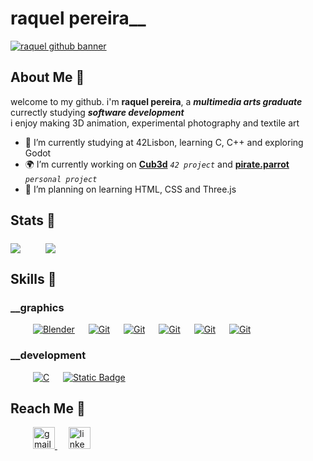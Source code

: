 # raquel pereira__


[![raquel github banner](https://readme-typing-svg.herokuapp.com?font=roboto&size=22&duration=3000&color=FFFFFF&background=10141400&vCenter=true&multiline=true&width=850&height=150&lines=%E2%96%9B++%E2%96%98+%E2%96%9C++%E2%96%9D++%E2%96%9E++%E2%96%9F+++%E2%96%99+++%E2%96%98+%E2%96%96+++%E2%96%9E++%E2%96%97+++%E2%96%9F++%E2%96%96+%E2%96%9E+%E2%96%99+%E2%96%97+%E2%96%9A++%E2%96%98;%E2%96%96+%E2%96%98%E2%96%9E++%E2%96%98+%E2%96%99+%E2%96%9D+%E2%96%9E+%E2%96%9F+%E2%96%99+%E2%96%98+%E2%96%96+%E2%96%9E+%E2%96%99+%E2%96%97++%E2%96%98+%E2%96%96%E2%96%96+%E2%96%9E+%E2%96%99+%E2%96%97+%E2%96%9A+%E2%96%9B+%E2%96%98;++;%E2%96%9B+%E2%96%98+%E2%96%98+%E2%96%96+%E2%96%9E+%E2%96%99+%E2%96%97++%E2%96%98+%E2%96%96+%E2%96%9E+%E2%96%99+%E2%96%97+%E2%96%9A+%E2%96%9B+%E2%96%98)](#raquel-pereira__)



## About Me 💭
welcome to my github. i'm **raquel pereira**, a ***multimedia arts graduate*** currectly studying ***software development***  \
i enjoy making 3D animation, experimental photography and textile art

- 🌱 I’m currently studying at 42Lisbon, learning C, C++ and exploring Godot
- 🌍 I’m currently working on [**Cub3d**](https://github.com/pmoreira-og/42_Cub3d) _`42 project`_ and  [**pirate.parrot**](https://github.com/moist-bread/pirate-parrot) _`personal project`_
- 🔭 I’m planning on learning HTML, CSS and Three.js



## Stats 🦷
<p align="left">
	<a href="#stats-"><img align="middle" src="https://github-readme-stats.vercel.app/api?username=moist-bread&show_icons=true&theme=holi&rank_icon=github&icon_color=35cdd3&ring_color=205fb3" /></a>
	&emsp;
	&emsp;
	<a href="#stats-"><img align="middle" src="https://github-readme-stats.vercel.app/api/top-langs/?username=moist-bread&layout=compact&theme=holi" /></a>
</p>


## Skills 📡


### __graphics
<p>
	&emsp;
	&emsp;
	<a href="#skills-"><img alt="Blender" src="https://img.shields.io/badge/Blender-f67b00?logo=blender&logoColor=fff"></a>
	&emsp;
	<a href="#skills-"><img alt="Git" src="https://img.shields.io/badge/Clip_Studio_Paint-grey?"></a>
	&emsp;
	<a href="#skills-"><img alt="Git" src="https://img.shields.io/badge/Adobe_Photoshop-darkblue?"></a>
	&emsp;
	<a href="#skills-"><img alt="Git" src="https://img.shields.io/badge/Sony_Vegas-%232370ED?logo=sony&logoColor=white"></a>
	&emsp;
	<a href="#skills-"><img alt="Git" src="https://img.shields.io/badge/Figma-a259ff?logo=figma&logoColor=white"></a>
	&emsp;
	<a href="#skills-"><img alt="Git" src="https://img.shields.io/badge/Aseprite-7D929E?logo=aseprite&logoColor=white"></a>
</p>

### __development
<p>
	&emsp;
	&emsp;
	<a href="#skills-"><img alt="C" src="https://img.shields.io/badge/C%20-%232370ED.svg?logo=c&logoColor=white"></a>
	&emsp;
	<a href="#skills-"><img alt="Static Badge" src="https://img.shields.io/badge/more_to_come_...-blue"></a>
</p>


## Reach Me 🏁


<div>
	&emsp;
	&emsp;
	<a href="mailto:raquelgo2work@gmail.com" target="_blank">
		<img src="https://img.shields.io/static/v1?message=Gmail&logo=gmail&label=&color=D14836&logoColor=white&labelColor=&style=for-the-badge" height="35" alt="gmail logo"  />
	 </a>
	&emsp;
	<a href="https://www.linkedin.com/in/raquel-aper/" target="_blank">
		<img src="https://img.shields.io/static/v1?message=LinkedIn&logo=linkedin&label=&color=0077B5&logoColor=white&labelColor=&style=for-the-badge" height="35" alt="linkedin logo"  />
	</a>
</div>

<!--
	★☆★-‵,┊( TO DO )┊.´-★☆★
	- fix email link
	- fix email and linkedin badge blue underscore?

	★☆★-‵,┊( SAVED )┊.´-★☆★

	_banner making link:
	https://readme-typing-svg.herokuapp.com/demo/?font=roboto&size=22&duration=3000&pause=0&color=FFFFFF&background=10141400&vCenter=true&multiline=true&width=850&height=150&lines=%E2%96%9B++%E2%96%98+%E2%96%9C++%E2%96%9D++%E2%96%9E++%E2%96%9F+++%E2%96%99+++%E2%96%98+%E2%96%96+++%E2%96%9E++%E2%96%97+++%E2%96%9F++%E2%96%96+%E2%96%9E+%E2%96%99+%E2%96%97+%E2%96%9A++%E2%96%98;%E2%96%96+%E2%96%98%E2%96%9E++%E2%96%98+%E2%96%99+%E2%96%9D+%E2%96%9E+%E2%96%9F+%E2%96%99+%E2%96%98+%E2%96%96+%E2%96%9E+%E2%96%99+%E2%96%97++%E2%96%98+%E2%96%96%E2%96%96+%E2%96%9E+%E2%96%99+%E2%96%97+%E2%96%9A+%E2%96%9B+%E2%96%98;++;%E2%96%9B+%E2%96%98+%E2%96%98+%E2%96%96+%E2%96%9E+%E2%96%99+%E2%96%97++%E2%96%98+%E2%96%96+%E2%96%9E+%E2%96%99+%E2%96%97+%E2%96%9A+%E2%96%9B+%E2%96%98
-->